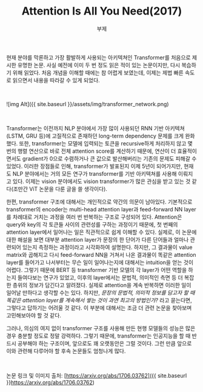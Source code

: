 ﻿---
layout: post
title:  "Attention Is All You Need(2017)"
subtitle:   "부제"
categories: AI
tags: papers
comments: true

---

현재 분야를 막론하고 가장 활발하게 사용되는 아키텍쳐인 Transformer를 처음으로 제시한 유명한 논문. 사실 예전에 이미 두 번 정도 읽은 적이 있는 논문이지만, 다시 복습하기 위해 읽었다. 처음 개념을 이해할 때에는 참 어렵게 보였는데, 이제는 제법 빠른 속도로 읽으면서 내용을 따라갈 수 있게 되었다.

<br />

![img Alt]({{ site.baseurl }}/assets/img/transformer_network.png)

<br />

Transformer는 이전까지 NLP 분야에서 가장 많이 사용되던 RNN 기반 아키텍쳐(LSTM, GRU 등)에 고질적으로 존재하던 long-term dependency 문제를 크게 완화했다. 또한, transformer는 모델에 입력되는 토큰을 recursive하게 처리하지 않고 몇 번의 행렬 연산으로 바로 전체 attention score를 계산하기 때문에, 연산이 더 효율적이면서도 gradient가 0으로 수렴하거나 큰 값으로 발산해버리는 기존의 문제도 피해갈 수 있었다. 이러한 장점들로 인해, transformer가 발표된지 이제 5년이 되어가지만, 현재도 NLP 분야에서는 거의 모든 연구가 transformer를 기반 아키텍쳐를 사용해 이뤄지고 있다. 이제는 vision 분야에서도 vision transformer가 많은 관심을 받고 있는 것 같다(조만간 ViT 논문을 다룬 글을 쓸 생각이다).

한편, transformer 구조에 대해서는 개인적으로 약간의 의문이 남아있다. 기본적으로 transformer의 encoder는 multi-head attention layer과 feed-forward NN layer를 차례대로 거치는 과정을 여러 번 반복하는 구조로 구성되어 있다. Attention은 query와 key의 각 토큰들 사이의 관련성를 구하는 과정이기 때문에, 첫 번째의 attention layer에서 일어나는 일은 직관적으로 쉽게 이해할 수 있다. 실제로, 이 논문에 대한 해설을 보면 대부분 attention layer가 문장의 한 단어가 다른 단어들과 얼마나 관련되어 있는지 측정하는 과정이라고 시각화하여 설명한다. 하지만, 그 결과물이 value matrix와 곱해지고 다시 feed-forward NN을 거쳐서 나온 결과물이 똑같은 attention layer를 들어가고 나서부터는 무슨 일이 일어나는지에 대해서는 intuition을 얻는 것이 어렵다. 그렇기 때문에 BERT 등 transformer 기반 모델의 각 layer가 어떤 역할을 하는지 들여다보는 연구가 있었고, 이후의 layer에서는 문법적, 의미적인 측면 등 더 복잡한 층위의 정보가 담긴다고 알려졌다. 실제로 attention을 계속 반복하면 이러한 일이 일어날  만하다고 생각할 수는 있다. 하지만, *문장의 문법적, 의미적 정보를 담고자 할 때 똑같은 attention layer를 계속해서 쌓는 것이 과연 최고의 방법인가?* 라고 묻는다면, 그렇다고 답하기는 어려울 것 같다. 이 부분에 대해서는 조금 더 관련 논문을 찾아보며 고민해보아야 할 것 같다.

그러나, 의심의 여지 없이 transformer 구조를 사용해 만든 현행 모델들의 성능은 많은 경우 충분할 정도로 정말 강력하다. 그렇기 때문에, transformer는 인공지능을 할 때 반드시 공부해야 하는 구조이며, 앞으로도 꽤 오랫동안은 그럴 것이다. 그런 만큼 앞으로 이와 관련해 다루어야 할 후속 논문들도 엄청나게 많다.

<br />

논문 링크 및 이미지 출처: [https://arxiv.org/abs/1706.03762]({{ site.baseurl }}https://arxiv.org/abs/1706.03762)